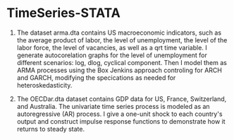 # TimeSeries-STATA
1. The dataset arma.dta contains US macroeconomic indicators, such as the average product of labor, the level of unemployment, the level of the labor force, the level of vacancies, as well as a qrt time variable. I generate autocorelation graphs for the level of unemployment for different scenarios: log, dlog, cyclical component. Then I model them as ARMA processes using
the Box Jenkins approach controling for ARCH and GARCH, modifying the specications as needed for heteroskedasticity.

2. The OECDar.dta dataset contains GDP data for US, France, Switzerland, and Australia. The univariate time series process is modeled as an autoregressive (AR) process. I give a one-unit shock to each country's output and construct impulse response functions to demonstrate how it returns to steady state.
